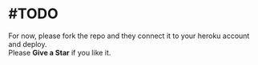 # #TODO

For now, please fork the repo and they connect it to your heroku account and deploy.<br>
Please **Give a Star** if you like it.
